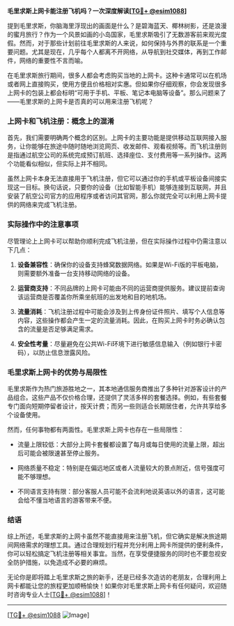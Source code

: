 **毛里求斯上网卡能注册飞机吗？一次深度解读[[TG💪+ @esim1088](https://t.me/s/esim1088)]**

提到毛里求斯，你脑海里浮现出的画面是什么？是碧海蓝天、椰林树影，还是浪漫的蜜月旅行？作为一个风景如画的小岛国家，毛里求斯吸引了无数游客前来观光度假。然而，对于那些计划前往毛里求斯的人来说，如何保持与外界的联系是一个重要问题。尤其是现在，几乎每个人都离不开网络，从导航到社交媒体，再到工作邮件，网络的重要性不言而喻。

在毛里求斯旅行期间，很多人都会考虑购买当地的上网卡。这种卡通常可以在机场或者网上直接购买，使用方便且价格相对实惠。但如果你仔细观察，你会发现很多上网卡的包装上都会标明“可用于手机、平板、笔记本电脑等设备”。那么问题来了——毛里求斯的上网卡是否真的可以用来注册飞机呢？

### 上网卡和飞机注册：概念上的混淆

首先，我们需要明确两个概念的区别。上网卡的主要功能是提供移动互联网接入服务，让你能够在旅途中随时随地浏览网页、收发邮件、观看视频等。而飞机注册则是指通过航空公司的系统完成预订航班、选择座位、支付费用等一系列操作。这两个功能看似相似，但实际上并不相同。

虽然上网卡本身无法直接用于飞机注册，但它可以通过你的手机或平板设备间接实现这一目标。换句话说，只要你的设备（比如智能手机）能够连接到互联网，并且安装了航空公司官方的应用程序或者访问其官网，那么你就完全可以利用上网卡提供的网络来完成飞机注册。

### 实际操作中的注意事项

尽管理论上上网卡可以帮助你顺利完成飞机注册，但在实际操作过程中仍需注意以下几点：

1. **设备兼容性**：确保你的设备支持蜂窝数据网络。如果是Wi-Fi版的平板电脑，则需要额外准备一台支持移动网络的设备。
   
2. **运营商支持**：不同品牌的上网卡可能由不同的运营商提供服务。建议提前查询该运营商是否覆盖你所乘坐航班的出发地和目的地机场。

3. **流量消耗**：飞机注册过程中可能会涉及到上传身份证件照片、填写个人信息等内容，这些操作都会产生一定的流量消耗。因此，在购买上网卡时务必确认包含的流量是否足够满足需求。

4. **安全性考量**：尽量避免在公共Wi-Fi环境下进行敏感信息输入（例如银行卡密码），以防止信息泄露风险。

### 毛里求斯上网卡的优势与局限性

毛里求斯作为热门旅游胜地之一，其本地通信服务商推出了多种针对游客设计的产品组合。这些产品不仅价格合理，还提供了灵活多样的套餐选择。例如，有些套餐专门面向短期停留者设计，按天计费；而另一些则适合长期居住者，允许共享给多个设备使用。

然而，任何事物都有两面性。毛里求斯上网卡也存在一些局限性：

- 流量上限较低：大部分上网卡套餐都设置了每月或每日使用的流量上限，超出后可能会被限速甚至停止服务。
  
- 网络质量不稳定：特别是在偏远地区或者人流量较大的景点附近，信号强度可能不够理想。

- 不同语言支持有限：部分客服人员可能不会流利地说英语以外的语言，这可能会给不懂当地语言的游客带来不便。

### 结语

综上所述，毛里求斯的上网卡虽然不能直接用来注册飞机，但它确实是解决旅途期间网络需求的理想工具。通过合理规划行程并充分利用上网卡所提供的便利条件，你可以轻松搞定飞机注册等相关事宜。当然，在享受便捷服务的同时也不要忽视安全防护措施，以免造成不必要的麻烦。

无论你是即将踏上毛里求斯之旅的新手，还是已经多次造访的老朋友，合理利用上网卡都能让您的旅程更加顺畅愉快！如果你对毛里求斯上网卡有任何疑问，欢迎随时咨询专业人士[[TG💪+ @esim1088](https://t.me/s/esim1088)]！

---

[[TG💪+ @esim1088](https://t.me/s/esim1088) ![Image](https://i.postimg.cc/4NQfJmqS/Snipaste-2025-05-13-00-14-12.png)]